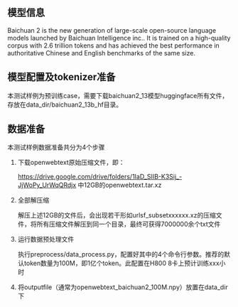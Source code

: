 ## 模型信息

Baichuan 2 is the new generation of large-scale open-source language models launched by Baichuan Intelligence inc.. It is trained on a high-quality corpus with 2.6 trillion tokens and has achieved the best performance in authoritative Chinese and English benchmarks of the same size.

## 模型配置及tokenizer准备

本测试样例为预训练case，需要下载baichuan2\_13模型huggingface所有文件， 存放在data_dir/baichuan2_13b_hf目录。

## 数据准备

本测试样例数据准备共分为4个步骤

1. 下载openwebtext原始压缩文件，即：

   https://drive.google.com/drive/folders/1IaD_SIIB-K3Sij_-JjWoPy_UrWqQRdjx 中12GB的openwebtext.tar.xz

2. 全部解压缩

   解压上述12GB的文件后，会出现若干形如urlsf_subsetxxxxxx.xz的压缩文件，将所有压缩文件解压到同一个目录，最终可获得7000000余个txt文件

3. 运行数据预处理文件

   执行preprocess/data_process.py，配置好其中的4个命令行参数。推荐的默认token数量为100M，即1亿个token。此配置在H800 8卡上预计训练xxx小时

4. 将outputfile（通常为openwebtext_baichuan2_100M.npy）放置在data_dir下